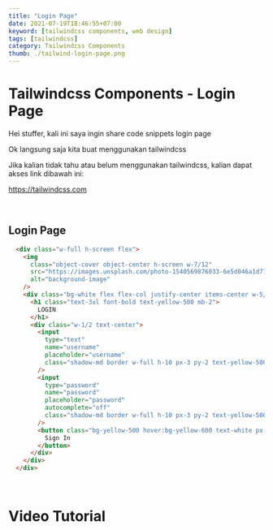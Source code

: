 ```yaml
---
title: "Login Page"
date: 2021-07-19T18:46:55+07:00
keyword: [tailwindcss components, web design]
tags: [tailwindcss]
category: Tailwindcss Components
thumb: ./tailwind-login-page.png
---
```


# Tailwindcss Components - Login Page

Hei stuffer, kali ini saya ingin share code snippets login page

Ok langsung saja kita buat menggunakan tailwindcss

Jika kalian tidak tahu atau belum menggunakan tailwindcss, kalian dapat akses link dibawah ini:

https://tailwindcss.com

&nbsp;

## Login Page

```html
  <div class="w-full h-screen flex">
    <img
      class="object-cover object-center h-screen w-7/12"
      src="https://images.unsplash.com/photo-1540569876033-6e5d046a1d77?ixlib=rb-1.2.1&ixid=eyJhcHBfaWQiOjEyMDd9&auto=format&fit=crop&w=1050&q=80" 
      alt="background-image"
    />
    <div class="bg-white flex flex-col justify-center items-center w-5/12 shadow-lg">
      <h1 class="text-3xl font-bold text-yellow-500 mb-2">
        LOGIN
      </h1>
      <div class="w-1/2 text-center">
        <input 
          type="text" 
          name="username" 
          placeholder="username"
          class="shadow-md border w-full h-10 px-3 py-2 text-yellow-500 focus:outline-none focus:border-yellow-500 mb-3 rounded"
        />
        <input 
          type="password" 
          name="password" 
          placeholder="password" 
          autocomplete="off"
          class="shadow-md border w-full h-10 px-3 py-2 text-yellow-500 focus:outline-none focus:border-yellow-500 mb-3 rounded"
        />
        <button class="bg-yellow-500 hover:bg-yellow-600 text-white px-3 py-1 rounded text-lg focus:outline-none shadow">
          Sign In
        </button>
      </div>
    </div>
  </div>
```

&nbsp;

# Video Tutorial